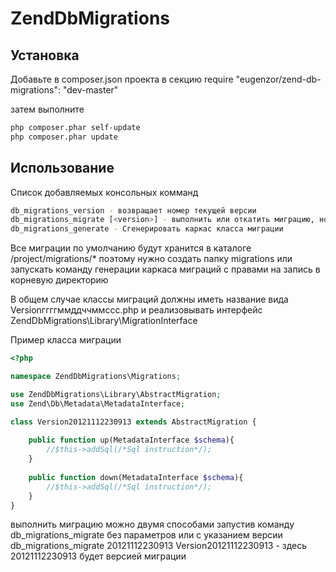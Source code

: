 ZendDbMigrations
============

Установка
-------------
Добавьте в composer.json проекта в секцию require
"eugenzor/zend-db-migrations": "dev-master"

затем выполните
``` bash
php composer.phar self-update
php composer.phar update
```

Использование 
-------------

Список добавляемых консольных комманд

``` bash
db_migrations_version - возвращает номер текущей версии
db_migrations_migrate [<version>] - выполнить или откатить миграцию, номер версии необязательный параметр
db_migrations_generate - Сгенерировать каркас класса миграции
```

Все миграции по умолчанию будут хранится в каталоге
/project/migrations/*
поэтому нужно создать папку migrations или запускать команду генерации каркаса миграций с правами на запись в корневую директорию

В общем случае классы миграций должны иметь название вида 
Versionггггммддччммссс.php и реализовывать интерфейс ZendDbMigrations\Library\MigrationInterface

Пример класса миграции
``` php
<?php

namespace ZendDbMigrations\Migrations;

use ZendDbMigrations\Library\AbstractMigration;
use Zend\Db\Metadata\MetadataInterface;

class Version20121112230913 extends AbstractMigration {
    
    public function up(MetadataInterface $schema){
        //$this->addSql(/*Sql instruction*/);
    }
    
    public function down(MetadataInterface $schema){
        //$this->addSql(/*Sql instruction*/);
    }
}
```

выполнить миграцию можно двумя способами
запустив команду db_migrations_migrate без параметров
или с указанием версии 
db_migrations_migrate 20121112230913
Version20121112230913 - здесь 20121112230913 будет версией миграции
